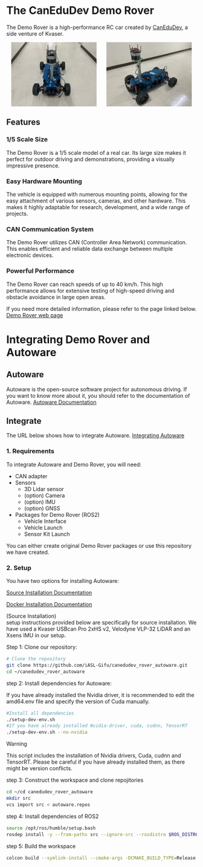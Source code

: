 # The CanEduDev Demo Rover
The Demo Rover is a high-performance RC car created by [CanEduDev](https://www.canedudev.com/), a side venture of Kvaser.

<div style="display: flex; justify-content: space-around;">
  <img src="./docs/rover_img_front.jpeg" alt="Rover Image Front" style="width: 45%;">
  <img src="./docs/rover_img_side.jpeg" alt="Rover Image Side" style="width: 45%;">
</div>

## Features
### 1/5 Scale Size  

The Demo Rover is a 1/5 scale model of a real car. Its large size makes it perfect for outdoor driving and demonstrations, providing a visually impressive presence.

### Easy Hardware Mounting  

The vehicle is equipped with numerous mounting points, allowing for the easy attachment of various sensors, cameras, and other hardware. This makes it highly adaptable for research, development, and a wide range of projects.

### CAN Communication System  

The Demo Rover utilizes CAN (Controller Area Network) communication. This enables efficient and reliable data exchange between multiple electronic devices. 

### Powerful Performance  

The Demo Rover can reach speeds of up to 40 km/h. This high performance allows for extensive testing of high-speed driving and obstacle avoidance in large open areas.    

 If you need more detailed information, please refer to the page linked below.
[Demo Rover web page](https://www.canedudev.com/product/demo-rover/)

# Integrating Demo Rover and Autoware
## Autoware
Autoware is the open-source software project for autonomous driving. If you want to know more about it, you should refer to the documentation of Autoware.
[Autoware Documentation](https://autowarefoundation.github.io/autoware-documentation/pr-347/)

## Integrate
The URL below shows how to integrate Autoware.
[Integrating Autoware](https://autowarefoundation.github.io/autoware-documentation/main/how-to-guides/integrating-autoware/overview/)

### 1. Requirements
To integrate Autoware and Demo Rover, you will need:
- CAN adapter
- Sensors
    - 3D Lidar sensor
    - (option) Camera
    - (option) IMU
    - (option) GNSS
- Packages for Demo Rover (ROS2)
    - Vehicle Interface
    - Vehicle Launch
    - Sensor Kit Launch

You can either create original Demo Rover packages or use this repository we have created.

### 2. Setup
You have two options for installing Autoware:

[Source Installation Documentation](https://autowarefoundation.github.io/autoware-documentation/main/installation/autoware/source-installation/)

[Docker Installation Documentation](https://autowarefoundation.github.io/autoware-documentation/main/installation/autoware/docker-installation/)

(Source Installation)  
setup instructions provided below are specifically for source installation. We have used a Kvaser USBcan Pro 2xHS v2, Velodyne VLP-32 LiDAR and an Xsens IMU in our setup.  

Step 1: Clone our repository:
```bash
# Clone the repository
git clone https://github.com/iASL-Gifu/canedudev_rover_autoware.git
cd ~/canedudev_rover_autoware
```

step 2: Install dependencies for Autoware:  

If you have already installed the Nvidia driver, it is recommended to edit the amd64.env file and specify the version of Cuda manually.
```bash
#Install all dependencies
./setup-dev-env.sh
#If you have already installed Nvidia-driver, cuda, cudnn, TensorRT
./setup-dev-env.sh --no-nvidia 

```
> [!WARNING]
> This script includes the installation of Nvidia drivers, Cuda, cudnn and TensorRT. Please be careful if you have already installed them, as there might be version conflicts.

step 3: Construct the workspace and clone repojitories
```bash
cd ~/cd canedudev_rover_autoware
mkdir src
vcs import src < autoware.repos
```

step 4: Install dependencies of ROS2
```bash
source /opt/ros/humble/setup.bash
rosdep install -y --from-paths src --ignore-src --rosdistro $ROS_DISTRO
```

step 5: Build the workspace
```bash
colcon build --symlink-install --cmake-args -DCMAKE_BUILD_TYPE=Release
```